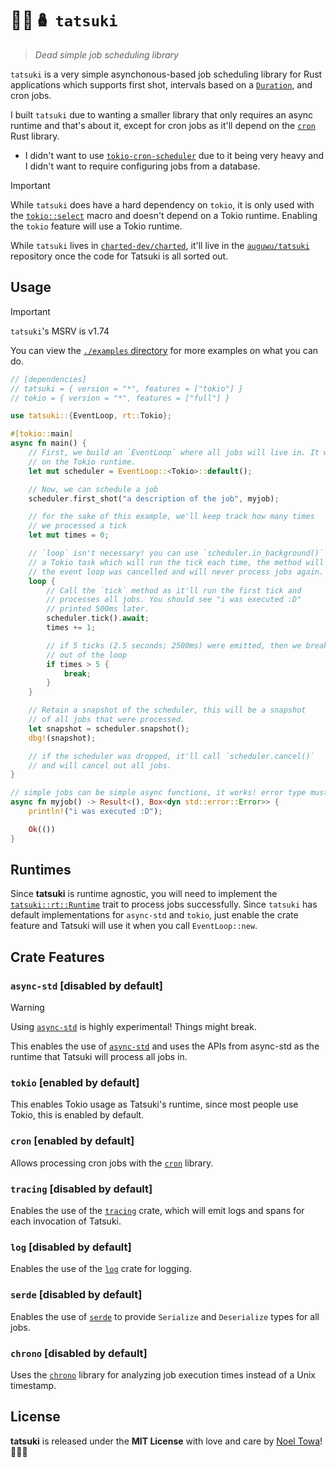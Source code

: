 # 🐻‍❄️🪆 `tatsuki`

> _Dead simple job scheduling library_

`tatsuki` is a very simple asynchonous-based job scheduling library for Rust applications which supports first shot, intervals based on a [`Duration`], and cron jobs.

I built `tatsuki` due to wanting a smaller library that only requires an async runtime and that's about it, except for cron jobs as it'll depend on the [`cron`] Rust library.

-   I didn't want to use [`tokio-cron-scheduler`](https://docs.rs/tokio-cron-scheduler) due to it being very heavy and I didn't want to require configuring jobs from a database.

> [!IMPORTANT]
> While `tatsuki` does have a hard dependency on `tokio`, it is only used with the [`tokio::select`] macro and doesn't depend on a Tokio runtime. Enabling the `tokio` feature will use a Tokio runtime.
>
> While `tatsuki` lives in [`charted-dev/charted`], it'll live in the [`auguwu/tatsuki`] repository once the code for Tatsuki is all sorted out.

## Usage

<!-- prettier-ignore -->
> [!IMPORTANT]
> `tatsuki`'s MSRV is v1.74

You can view the [`./examples` directory](./examples) for more examples on what you can do.

```rust
// [dependencies]
// tatsuki = { version = "*", features = ["tokio"] }
// tokio = { version = "*", features = ["full"] }

use tatsuki::{EventLoop, rt::Tokio};

#[tokio::main]
async fn main() {
    // First, we build an `EventLoop` where all jobs will live in. It will depend
    // on the Tokio runtime.
    let mut scheduler = EventLoop::<Tokio>::default();

    // Now, we can schedule a job
    scheduler.first_shot("a description of the job", myjob);

    // for the sake of this example, we'll keep track how many times
    // we processed a tick
    let mut times = 0;

    // `loop` isn't necessary! you can use `scheduler.in_background()` to schedule
    // a Tokio task which will run the tick each time, the method will also check if
    // the event loop was cancelled and will never process jobs again.
    loop {
        // Call the `tick` method as it'll run the first tick and
        // processes all jobs. You should see "i was executed :D"
        // printed 500ms later.
        scheduler.tick().await;
        times += 1;

        // if 5 ticks (2.5 seconds; 2500ms) were emitted, then we break
        // out of the loop
        if times > 5 {
            break;
        }
    }

    // Retain a snapshot of the scheduler, this will be a snapshot
    // of all jobs that were processed.
    let snapshot = scheduler.snapshot();
    dbg!(snapshot);

    // if the scheduler was dropped, it'll call `scheduler.cancel()`
    // and will cancel out all jobs.
}

// simple jobs can be simple async functions, it works! error type must implement `Into<{any impl. of std::error::Error}>`.
async fn myjob() -> Result<(), Box<dyn std::error::Error>> {
    println!("i was executed :D");

    Ok(())
}
```

## Runtimes

Since **tatsuki** is runtime agnostic, you will need to implement the [`tatsuki::rt::Runtime`](https://docs.rs/tatsuki) trait to process jobs successfully. Since `tatsuki` has default implementations for `async-std` and `tokio`, just enable the crate feature and Tatsuki will use it when you call `EventLoop::new`.

## Crate Features

### `async-std` [disabled by default]

> [!WARNING]
> Using [`async-std`](https://docs.rs/async-std) is highly experimental! Things might break.

This enables the use of [`async-std`](https://docs.rs/async-std) and uses the APIs from async-std as the runtime that Tatsuki will process all jobs in.

### `tokio` [enabled by default]

This enables Tokio usage as Tatsuki's runtime, since most people use Tokio, this is enabled by default.

### `cron` [enabled by default]

Allows processing cron jobs with the [`cron`](https://docs.rs/cron) library.

### `tracing` [disabled by default]

Enables the use of the [`tracing`](https://docs.rs/tracing) crate, which will emit logs and spans for each invocation of Tatsuki.

### `log` [disabled by default]

Enables the use of the [`log`](https://docs.rs/log) crate for logging.

### `serde` [disabled by default]

Enables the use of [`serde`](https://docs.rs/serde) to provide `Serialize` and `Deserialize` types for all jobs.

### `chrono` [disabled by default]

Uses the [`chrono`](https://docs.rs/chrono) library for analyzing job execution times instead of a Unix timestamp.

## License

**tatsuki** is released under the **MIT License** with love and care by [Noel Towa](https://floofy.dev)! :polar_bear::purple_heart:

[`charted-dev/charted`]: https://github.com/charted-dev/charted
[`auguwu/tatsuki`]: https://github.com/auguwu/tatsuki
[`tokio::select`]: https://tokio.rs/tokio/tutorial/select
[`Duration`]: https://doc.rust-lang.org/stable/core/time/struct.Duration.html
[`cron`]: https://docs.rs/cron
